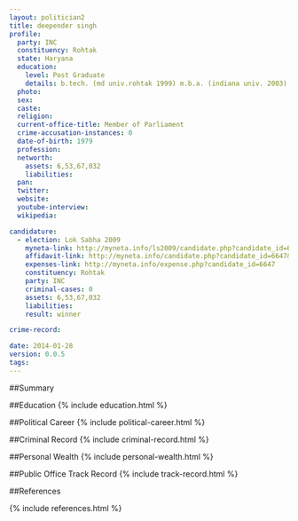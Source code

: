 ```yaml
---
layout: politician2
title: deepender singh
profile: 
  party: INC
  constituency: Rohtak
  state: Haryana
  education: 
    level: Post Graduate
    details: b.tech. (md univ.rohtak 1999) m.b.a. (indiana univ. 2003)
  photo: 
  sex: 
  caste: 
  religion: 
  current-office-title: Member of Parliament
  crime-accusation-instances: 0
  date-of-birth: 1979
  profession: 
  networth: 
    assets: 6,53,67,032
    liabilities: 
  pan: 
  twitter: 
  website: 
  youtube-interview: 
  wikipedia: 

candidature: 
  - election: Lok Sabha 2009
    myneta-link: http://myneta.info/ls2009/candidate.php?candidate_id=6647
    affidavit-link: http://myneta.info/candidate.php?candidate_id=6647&scan=original
    expenses-link: http://myneta.info/expense.php?candidate_id=6647
    constituency: Rohtak 
    party: INC
    criminal-cases: 0
    assets: 6,53,67,032
    liabilities: 
    result: winner 

crime-record: 

date: 2014-01-28
version: 0.0.5
tags: 
---
```

##Summary


##Education
{% include education.html %}


##Political Career
{% include political-career.html %}


##Criminal Record
{% include criminal-record.html %}


##Personal Wealth
{% include personal-wealth.html %}


##Public Office Track Record
{% include track-record.html %}


##References


{% include references.html %}